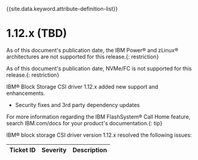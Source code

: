 
{{site.data.keyword.attribute-definition-list}}

# 1.12.x (TBD)

As of this document's publication date, the IBM Power® and zLinux® architectures are not supported for this release.{: restriction}

As of this document's publication date, NVMe/FC is not supported for this release.{: restriction}

IBM® Block Storage CSI driver 1.12.x added new support and enhancements.
- Security fixes and 3rd party dependency updates

For more information regarding the IBM FlashSystem® Call Home feature, search IBM.com/docs for your product's documentation.{: tip}

IBM® block storage CSI driver version 1.12.x resolved the following issues:

|Ticket ID|Severity|Description|
|---------|--------|-----------|
